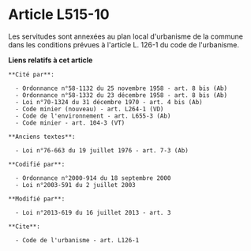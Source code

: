 # Article L515-10

Les servitudes sont annexées au plan local d'urbanisme de la commune dans les conditions prévues à l'article L. 126-1 du code
de l'urbanisme.

**Liens relatifs à cet article**

	**Cité par**:

	  - Ordonnance n°58-1132 du 25 novembre 1958 - art. 8 bis (Ab)
	  - Ordonnance n°58-1332 du 23 décembre 1958 - art. 8 bis (Ab)
	  - Loi n°70-1324 du 31 décembre 1970 - art. 4 bis (Ab)
	  - Code minier (nouveau) - art. L264-1 (VD)
	  - Code de l'environnement - art. L655-3 (Ab)
	  - Code minier - art. 104-3 (VT)

	**Anciens textes**:

	  - Loi n°76-663 du 19 juillet 1976 - art. 7-3 (Ab)

	**Codifié par**:

	  - Ordonnance n°2000-914 du 18 septembre 2000
	  - Loi n°2003-591 du 2 juillet 2003

	**Modifié par**:

	  - Loi n°2013-619 du 16 juillet 2013 - art. 3

	**Cite**:

	  - Code de l'urbanisme - art. L126-1
